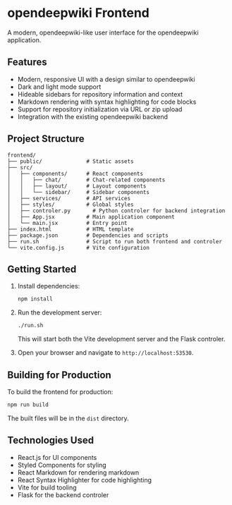 # opendeepwiki Frontend

A modern, opendeepwiki-like user interface for the opendeepwiki application.

## Features

- Modern, responsive UI with a design similar to opendeepwiki
- Dark and light mode support
- Hideable sidebars for repository information and context
- Markdown rendering with syntax highlighting for code blocks
- Support for repository initialization via URL or zip upload
- Integration with the existing opendeepwiki backend

## Project Structure

```
frontend/
├── public/              # Static assets
├── src/
│   ├── components/      # React components
│   │   ├── chat/        # Chat-related components
│   │   ├── layout/      # Layout components
│   │   └── sidebar/     # Sidebar components
│   ├── services/        # API services
│   ├── styles/          # Global styles
│   ├── controler.py       # Python controler for backend integration
│   ├── App.jsx          # Main application component
│   └── main.jsx         # Entry point
├── index.html           # HTML template
├── package.json         # Dependencies and scripts
├── run.sh               # Script to run both frontend and controler
└── vite.config.js       # Vite configuration
```

## Getting Started

1. Install dependencies:
   ```bash
   npm install
   ```

2. Run the development server:
   ```bash
   ./run.sh
   ```

   This will start both the Vite development server and the Flask controler.

3. Open your browser and navigate to `http://localhost:53530`.

## Building for Production

To build the frontend for production:

```bash
npm run build
```

The built files will be in the `dist` directory.

## Technologies Used

- React.js for UI components
- Styled Components for styling
- React Markdown for rendering markdown
- React Syntax Highlighter for code highlighting
- Vite for build tooling
- Flask for the backend controler